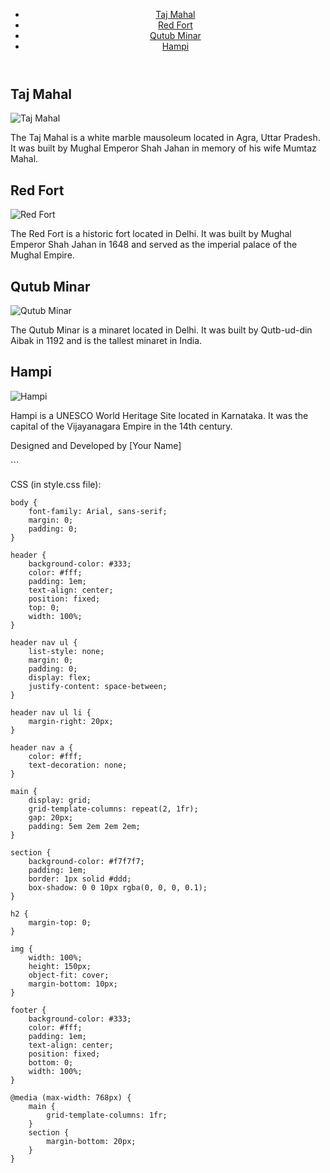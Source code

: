 <!DOCTYPE html>
<html lang="en">
<head>
    <meta charset="UTF-8">
    <meta name="viewport" content="width=device-width, initial-scale=1.0">
    <title>Historical Places in India</title>
    <link rel="stylesheet" href="style.css">
</head>
<body>
    <header>
        <nav>
            <ul>
                <li><a href="#taj-mahal">Taj Mahal</a></li>
                <li><a href="#red-fort">Red Fort</a></li>
                <li><a href="#qutub-minar">Qutub Minar</a></li>
                <li><a href="#hampi">Hampi</a></li>
            </ul>
        </nav>
    </header>
    <main>
        <section id="taj-mahal">
            <h2>Taj Mahal</h2>
            <img src="taj-mahal.jpg" alt="Taj Mahal">
            <p>The Taj Mahal is a white marble mausoleum located in Agra, Uttar Pradesh. It was built by Mughal Emperor Shah Jahan in memory of his wife Mumtaz Mahal.</p>
        </section>
        <section id="red-fort">
            <h2>Red Fort</h2>
            <img src="red-fort.jpg" alt="Red Fort">
            <p>The Red Fort is a historic fort located in Delhi. It was built by Mughal Emperor Shah Jahan in 1648 and served as the imperial palace of the Mughal Empire.</p>
        </section>
        <section id="qutub-minar">
            <h2>Qutub Minar</h2>
            <img src="qutub-minar.jpg" alt="Qutub Minar">
            <p>The Qutub Minar is a minaret located in Delhi. It was built by Qutb-ud-din Aibak in 1192 and is the tallest minaret in India.</p>
        </section>
        <section id="hampi">
            <h2>Hampi</h2>
            <img src="hampi.jpg" alt="Hampi">
            <p>Hampi is a UNESCO World Heritage Site located in Karnataka. It was the capital of the Vijayanagara Empire in the 14th century.</p>
        </section>
    </main>
    <footer>
        <p>Designed and Developed by [Your Name]</p>
    </footer>
</body>
</html>
```

CSS (in style.css file):

```
body {
    font-family: Arial, sans-serif;
    margin: 0;
    padding: 0;
}

header {
    background-color: #333;
    color: #fff;
    padding: 1em;
    text-align: center;
    position: fixed;
    top: 0;
    width: 100%;
}

header nav ul {
    list-style: none;
    margin: 0;
    padding: 0;
    display: flex;
    justify-content: space-between;
}

header nav ul li {
    margin-right: 20px;
}

header nav a {
    color: #fff;
    text-decoration: none;
}

main {
    display: grid;
    grid-template-columns: repeat(2, 1fr);
    gap: 20px;
    padding: 5em 2em 2em 2em;
}

section {
    background-color: #f7f7f7;
    padding: 1em;
    border: 1px solid #ddd;
    box-shadow: 0 0 10px rgba(0, 0, 0, 0.1);
}

h2 {
    margin-top: 0;
}

img {
    width: 100%;
    height: 150px;
    object-fit: cover;
    margin-bottom: 10px;
}

footer {
    background-color: #333;
    color: #fff;
    padding: 1em;
    text-align: center;
    position: fixed;
    bottom: 0;
    width: 100%;
}

@media (max-width: 768px) {
    main {
        grid-template-columns: 1fr;
    }
    section {
        margin-bottom: 20px;
    }
}

